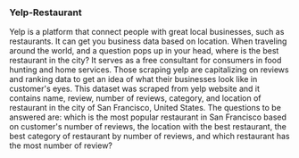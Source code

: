 ### Yelp-Restaurant
Yelp is a platform that connect people with great local businesses, such as restaurants. It can get you business data based on location. When traveling around the world, and a question pops up in your head, where is the best restaurant in the city? It serves as a free consultant for consumers in food hunting and home services. Those scraping yelp are capitalizing on reviews and ranking data to get an idea of what their businesses look like in customer's eyes. This dataset was scraped from yelp website and it contains name, review, number of reviews, category, and location of restaurant in the city of San Francisco, United States. The questions to be answered are: which is the most popular restaurant in San Francisco based on customer's number of reviews, the location with the best restaurant, the best category of restaurant by number of reviews, and which restaurant has the most number of review?
